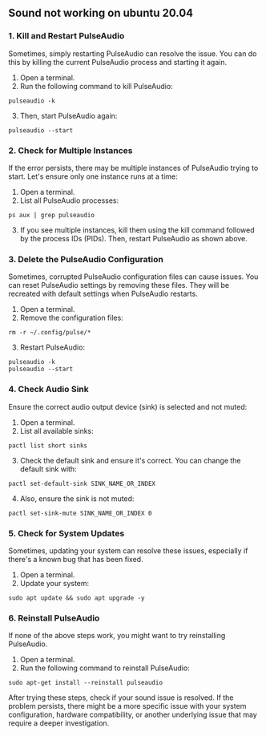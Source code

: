 ## Sound not working on ubuntu 20.04

### 1. Kill and Restart PulseAudio

Sometimes, simply restarting PulseAudio can resolve the issue. You can do this by killing the current PulseAudio process and starting it again.

1. Open a terminal.
2. Run the following command to kill PulseAudio:

`pulseaudio -k`

3. Then, start PulseAudio again:

`pulseaudio --start`

### 2. Check for Multiple Instances

If the error persists, there may be multiple instances of PulseAudio trying to start. Let's ensure only one instance runs at a time:

1. Open a terminal.
2. List all PulseAudio processes:

`ps aux | grep pulseaudio`

3. If you see multiple instances, kill them using the kill command followed by the process IDs (PIDs). Then, restart PulseAudio as shown above.

### 3. Delete the PulseAudio Configuration

Sometimes, corrupted PulseAudio configuration files can cause issues. You can reset PulseAudio settings by removing these files. They will be recreated with default settings when PulseAudio restarts.

1. Open a terminal.
2. Remove the configuration files:

`rm -r ~/.config/pulse/*`

3. Restart PulseAudio:

```
pulseaudio -k
pulseaudio --start
```

### 4. Check Audio Sink

Ensure the correct audio output device (sink) is selected and not muted:

1. Open a terminal.
2. List all available sinks:

`pactl list short sinks`

3. Check the default sink and ensure it's correct. You can change the default sink with:

`pactl set-default-sink SINK_NAME_OR_INDEX`

4. Also, ensure the sink is not muted:

`pactl set-sink-mute SINK_NAME_OR_INDEX 0`

### 5. Check for System Updates

Sometimes, updating your system can resolve these issues, especially if there's a known bug that has been fixed.

1. Open a terminal.
2. Update your system:

`sudo apt update && sudo apt upgrade -y`

### 6. Reinstall PulseAudio

If none of the above steps work, you might want to try reinstalling PulseAudio.

1. Open a terminal.
2. Run the following command to reinstall PulseAudio:

`sudo apt-get install --reinstall pulseaudio`

After trying these steps, check if your sound issue is resolved. If the problem persists, there might be a more specific issue with your system configuration, hardware compatibility, or another underlying issue that may require a deeper investigation.

